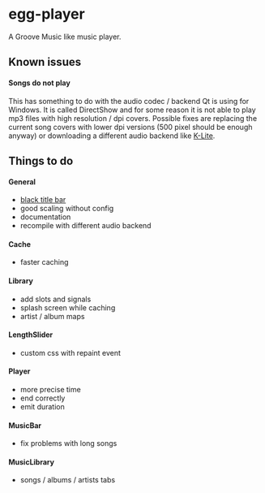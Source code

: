 # egg-player
A Groove Music like music player.

## Known issues
#### Songs do not play
This has something to do with the audio codec / backend Qt is using for Windows. It is called DirectShow and for some reason it is not able to play mp3 files with high resolution / dpi covers. Possible fixes are replacing the current song covers with lower dpi versions (500 pixel should be enough anyway) or downloading a different audio backend like [K-Lite](https://www.codecguide.com/download_kl.htm).

## Things to do

#### General
- [black title bar](https://msdn.microsoft.com/en-us/library/windows/desktop/ms724940%28v=vs.85%29.aspx)
- good scaling without config
- documentation
- recompile with different audio backend

#### Cache
- faster caching

#### Library
- add slots and signals
- splash screen while caching
- artist / album maps

#### LengthSlider
- custom css with repaint event

#### Player
- more precise time
- end correctly
- emit duration

#### MusicBar
- fix problems with long songs

#### MusicLibrary
- songs / albums / artists tabs
